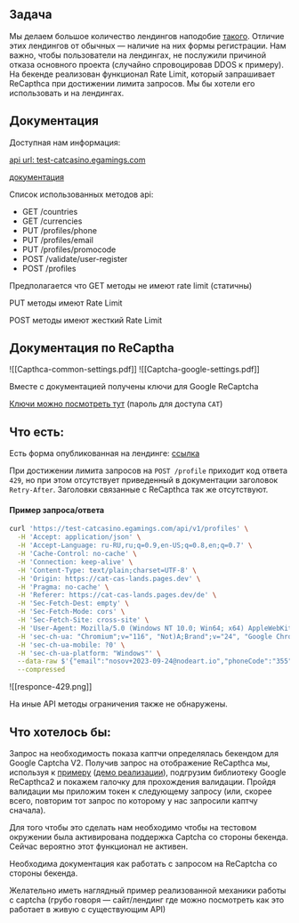 ## Задача
Мы делаем большое количество лендингов наподобие [такого](https://cat:cat@cat-cas-lands.pages.dev/en). Отличие этих лендингов от обычных — наличие на них формы регистрации. Нам важно, чтобы пользователи на лендингах, не послужили причиной отказа основного проекта (случайно спровоцировав DDOS к примеру). На бекенде реализован функционал Rate Limit, который запрашивает ReCapthca при достижении лимита запросов. Мы бы хотели его использовать и на лендингах.

## Документация
Доступная нам информация:

[api url: test-catcasino.egamings.com](https://wlc:wlcdemo@test-catcasino.egamings.com/)

[документация](https://docs.egamings.com/wlc_core/)

Список использованных методов api:
- GET /countries
- GET /currencies
- PUT /profiles/phone
- PUT /profiles/email
- PUT /profiles/promocode
- POST /validate/user-register
- POST /profiles

Предполагается что GET методы не имеют rate limit (статичны)

PUT методы имеют Rate Limit

POST методы имеют жесткий Rate Limit

## Документация по ReCaptha
![[Capthca-common-settings.pdf]]
![[Captcha-google-settings.pdf]]

Вместе с документацией получены ключи для Google ReCaptcha

[Ключи можно посмотреть тут](https://bit.nodeart.app/#/send/pXoEfqSCTsynqqi3atVF4Q/UvmumN99Rq0Y3Dy5XQRmjg) (пароль для доступа `CAT`)

## Что есть:
Есть форма опубликованная на лендинге: [ссылка](https://cat:cat@cat-cas-lands.pages.dev/en)

При достижении лимита запросов на `POST /profile` приходит код ответа `429`, но при этом отсутствует приведенный в документации заголовок `Retry-After`. Заголовки связанные с ReCapthca так же отсутствуют.

#### Пример запроса/ответа
```bash
curl 'https://test-catcasino.egamings.com/api/v1/profiles' \
  -H 'Accept: application/json' \
  -H 'Accept-Language: ru-RU,ru;q=0.9,en-US;q=0.8,en;q=0.7' \
  -H 'Cache-Control: no-cache' \
  -H 'Connection: keep-alive' \
  -H 'Content-Type: text/plain;charset=UTF-8' \
  -H 'Origin: https://cat-cas-lands.pages.dev' \
  -H 'Pragma: no-cache' \
  -H 'Referer: https://cat-cas-lands.pages.dev/de' \
  -H 'Sec-Fetch-Dest: empty' \
  -H 'Sec-Fetch-Mode: cors' \
  -H 'Sec-Fetch-Site: cross-site' \
  -H 'User-Agent: Mozilla/5.0 (Windows NT 10.0; Win64; x64) AppleWebKit/537.36 (KHTML, like Gecko) Chrome/116.0.0.0 Safari/537.36' \
  -H 'sec-ch-ua: "Chromium";v="116", "Not)A;Brand";v="24", "Google Chrome";v="116"' \
  -H 'sec-ch-ua-mobile: ?0' \
  -H 'sec-ch-ua-platform: "Windows"' \
  --data-raw $'{"email":"nosov+2023-09-24@nodeart.io","phoneCode":"355","phoneNumber":"80505535424","password":"NodeArt9\u0021","currency":"EUR","registrationPromoCode":"","countryCode":"ukr","agreedWithTermsAndConditions":true,"ageConfirmed":true,"passwordRepeat":"NodeArt9\u0021"}' \
  --compressed
```
![[responce-429.png]]


На иные API методы ограничения также не обнаружены.

## Что хотелось бы:

Запрос на необходимость показа каптчи определялась бекендом для Google Captcha V2. Получив запрос на отображение ReCapthca мы, используя к [примеру](https://github.com/basaran/svelte-recaptcha-v2) ([демо реализации](https://basaran.github.io/svelte-recaptcha-v2/demo)), подгрузим библиотеку Google ReCapthca2 и покажем галочку для прохождения валидации. Пройдя валидации мы приложим токен к следующему запросу (или, скорее всего, повторим тот запрос по которому у нас запросили каптчу сначала).

Для того чтобы это сделать нам необходимо чтобы на тестовом окружении была активирована поддержка Captcha со cтороны бекенда. Сейчас вероятно этот функционал не активен.

Необходима документация как работать с запросом на ReCaptcha со стороны бекенда.

Желательно иметь наглядный пример реализованной механики работы с captcha (грубо говоря — сайт/лендинг где можно посмотреть как это работает в живую с существующим API)